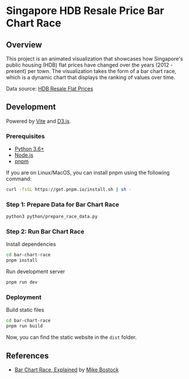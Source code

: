 # Singapore HDB Resale Price Bar Chart Race

## Overview

This project is an animated visualization that showcases how Singapore's public housing (HDB) flat prices have changed over the years (2012 - present) per town. The visualization takes the form of a bar chart race, which is a dynamic chart that displays the ranking of values over time.

Data source: [HDB Resale Flat Prices](https://data.gov.sg/dataset/resale-flat-prices)

## Development

Powered by [Vite](https://vitejs.dev/) and [D3.js](https://d3js.org/).

### Prerequisites

-   [Python 3.6+](https://www.python.org/)
-   [Node.js](https://nodejs.org/)
-   [pnpm](https://pnpm.io/installation)

If you are on Linux/MacOS, you can install pnpm using the following command:

```bash
curl -fsSL https://get.pnpm.io/install.sh | sh -
```

### Step 1: Prepare Data for Bar Chart Race

```bash
python3 python/prepare_race_data.py
```

### Step 2: Run Bar Chart Race

Install dependencies

```bash
cd bar-chart-race
pnpm install
```

Run development server

```bash
pnpm run dev
```

### Deployment

Build static files

```bash
cd bar-chart-race
pnpm run build
```

Now, you can find the static website in the `dist` folder.

## References

-   [Bar Chart Race, Explained](https://observablehq.com/@d3/bar-chart-race-explained) by [Mike Bostock](https://observablehq.com/@mbostock)
